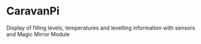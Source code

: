 # CaravanPi
Display of filling levels, temperatures and levelling information with sensors and Magic Mirror Module
